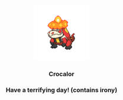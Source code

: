<p align="center">
    <img src="https://raw.githubusercontent.com/PokeAPI/sprites/master/sprites/pokemon/910.png" width="150" height="150">
</p>
<h3 align="center"> <b>Crocalor</b></h3>
<h3 align="center">Have a terrifying day! (contains irony)</h3>
